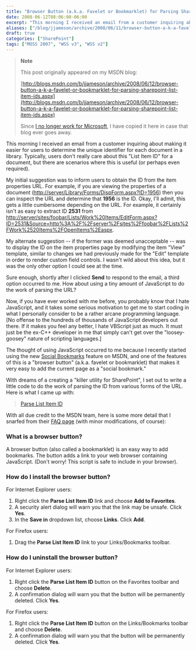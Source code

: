 ```yaml
---
title: "Browser Button (a.k.a. Favelet or Bookmarklet) for Parsing SharePoint List Item IDs"
date: 2008-06-12T08:06:00-06:00
excerpt: "This morning I received an email from a customer inquiring about making it easier for users to determine the unique identifier for each document in a library. Typically, users don't really care about this \"List Item ID\" for a document, but there are scenarios..."
aliases: ["/blog/jjameson/archive/2008/06/11/browser-button-a-k-a-favelet-or-bookmarklet-for-parsing-sharepoint-list-item-ids.aspx", "/blog/jjameson/archive/2008/06/12/browser-button-a-k-a-favelet-or-bookmarklet-for-parsing-sharepoint-list-item-ids.aspx"]
draft: true
categories: ["SharePoint"]
tags: ["MOSS 2007", "WSS v3", "WSS v2"]
---
```


> **Note**
>
> This post originally appeared on my MSDN blog:
>
> [http://blogs.msdn.com/b/jjameson/archive/2008/06/12/browser-button-a-k-a-favelet-or-bookmarklet-for-parsing-sharepoint-list-item-ids.aspx](http://blogs.msdn.com/b/jjameson/archive/2008/06/12/browser-button-a-k-a-favelet-or-bookmarklet-for-parsing-sharepoint-list-item-ids.aspx)
>
> Since
> [I no longer work for Microsoft](/blog/jjameson/2011/09/02/last-day-with-microsoft),
> I have copied it here in case that blog ever goes away.

This morning I received an email from a customer inquiring about making it
easier for users to determine the unique identifier for each document in a
library. Typically, users don't really care about this "List Item ID" for a
document, but there are scenarios where this is useful (or perhaps even
required).

My initial suggestion was to inform users to obtain the ID from the item
properties URL. For example, if you are viewing the properties of a document
([http://server/Library/Forms/DispForm.aspx?ID=1956](http://server/Library/Forms/DispForm.aspx?ID=1956))
then you can inspect the URL and determine that **1956** is the ID. Okay, I'll
admit, this gets a little cumbersome depending on the URL. For example, it
certainly isn't as easy to extract ID **2531** from
[http://server/sites/foobar/Lists/Work%20Items/EditForm.aspx?ID=2531&Source=http%3A%2F%2Fserver%2Fsites%2Ffoobar%2FLists%2FWork%2520Items%2FOpenItems%2Easpx](http://server/sites/foobar/Lists/Work%20Items/EditForm.aspx?ID=2531&Source=http%3A%2F%2Fserver%2Fsites%2Ffoobar%2FLists%2FWork%2520Items%2FOpenItems%2Easpx).

My alternate suggestion -- if the former was deemed unacceptable -- was to
display the ID on the item properties page by modifying the item "View"
template, similar to changes we had previously made for the "Edit" template in
order to render custom field controls. I wasn't wild about this idea, but it was
the only other option I could see at the time.

Sure enough, shortly after I clicked **Send** to respond to the email, a third
option occurred to me. How about using a tiny amount of JavaScript to do the
work of parsing the URL?

Now, if you have ever worked with me before, you probably know that I hate
JavaScript, and it takes some serious motivation to get me to start coding in
what I personally consider to be a rather arcane programming language. [No
offense to the hundreds of thousands of JavaScript developers out there. If it
makes you feel any better, I hate VBScript just as much. It must just be the
ex-C++ developer in me that simply can't get over the "loosey-goosey" nature of
scripting languages.]

The thought of using JavaScript occurred to me because I recently started using
the new [Social Bookmarks](http://social.msdn.microsoft.com/bookmarks) feature
on MSDN, and one of the features of this is a "browser button" (a.k.a. favelet
or bookmarklet) that makes it very easy to add the current page as a "social
bookmark."

With dreams of a creating a "killer utility for SharePoint", I set out to write
a little code to do the work of parsing the ID from various forms of the URL.
Here is what I came up with:

> [Parse List Item ID](javascript:s=location.href;pos1=s.indexOf%28'DispForm.aspx?ID=',%200%29;if%28pos1==-1%29{window.alert%28"Unable%20to%20determine%20List%20Item%20ID%20from%20URL."%29;}else{pos1+='DispForm.aspx?ID='.length;pos2=s.indexOf%28'&',%20pos1%29;if%28pos2==-1%29{pos2=s.length;}listItemIntId=s.substr%28pos1,%20pos2-pos1%29;window.alert%28'List%20Item%20ID:%20'%20+%20listItemIntId%29;})

With all due credit to the MSDN team, here is some more detail that I snarfed
from their [FAQ page](http://social.msdn.microsoft.com/bookmarks/en-US/FAQ)
(with minor modifications, of course):

### What is a browser button?

A browser button (also called a bookmarklet) is an easy way to add bookmarks.
The button adds a link to your web browser containing JavaScript. (Don't worry!
This script is safe to include in your browser).

### How do I install the browser button?

For Internet Explorer users:

1. Right click the **Parse List Item ID** link and choose **Add to Favorites**.
2. A security alert dialog will warn you that the link may be unsafe. Click
   **Yes**.
3. In the **Save in** dropdown list, choose **Links**. Click **Add**.

For Firefox users:

1. Drag the **Parse List Item ID** link to your Links/Bookmarks toolbar.

### How do I uninstall the browser button?

For Internet Explorer users:

1. Right click the **Parse List Item ID** button on the Favorites toolbar and
   choose **Delete**.
2. A confirmation dialog will warn you that the button will be permanently
   deleted. Click **Yes**.

For Firefox users:

1. Right click the **Parse List Item ID** button on the Links/Bookmarks toolbar
   and choose **Delete**.
2. A confirmation dialog will warn you that the button will be permanently
   deleted. Click **Yes**.
